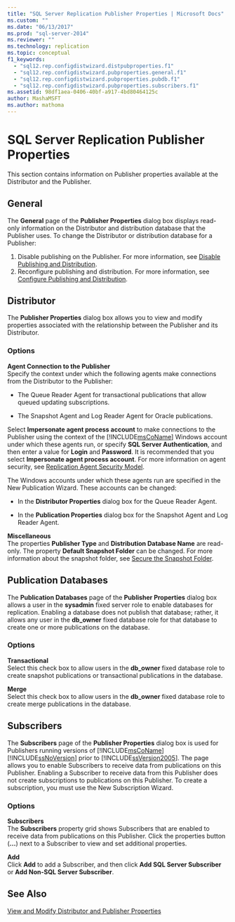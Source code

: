 ```yaml
---
title: "SQL Server Replication Publisher Properties | Microsoft Docs"
ms.custom: ""
ms.date: "06/13/2017"
ms.prod: "sql-server-2014"
ms.reviewer: ""
ms.technology: replication
ms.topic: conceptual
f1_keywords: 
  - "sql12.rep.configdistwizard.distpubproperties.f1"
  - "sql12.rep.configdistwizard.pubproperties.general.f1"
  - "sql12.rep.configdistwizard.pubproperties.pubdb.f1"
  - "sql12.rep.configdistwizard.pubproperties.subscribers.f1"
ms.assetid: 98df1aea-0406-40bf-a917-4bd80464125c
author: MashaMSFT
ms.author: mathoma
---
```

# SQL Server Replication Publisher Properties
  This section contains information on Publisher properties available at the Distributor and the Publisher. 

## General  
  The **General** page of the **Publisher Properties** dialog box displays read-only information on the Distributor and distribution database that the Publisher uses. To change the Distributor or distribution database for a Publisher:  
  
1.  Disable publishing on the Publisher. For more information, see [Disable Publishing and Distribution](disable-publishing-and-distribution.md).    
2.  Reconfigure publishing and distribution. For more information, see [Configure Publishing and Distribution](configure-publishing-and-distribution.md).  

## Distributor
  The **Publisher Properties** dialog box allows you to view and modify properties associated with the relationship between the Publisher and its Distributor.  
  
### Options  
 **Agent Connection to the Publisher**  
 Specify the context under which the following agents make connections from the Distributor to the Publisher:  
  
-   The Queue Reader Agent for transactional publications that allow queued updating subscriptions.  
  
-   The Snapshot Agent and Log Reader Agent for Oracle publications.  
  
 Select **Impersonate agent process account** to make connections to the Publisher using the context of the [!INCLUDE[msCoName](../../includes/msconame-md.md)] Windows account under which these agents run, or specify **SQL Server Authentication**, and then enter a value for **Login** and **Password**. It is recommended that you select **Impersonate agent process account**. For more information on agent security, see [Replication Agent Security Model](security/replication-agent-security-model.md).  
  
 The Windows accounts under which these agents run are specified in the New Publication Wizard. These accounts can be changed:  
  
-   In the **Distributor Properties** dialog box for the Queue Reader Agent.  
  
-   In the **Publication Properties** dialog box for the Snapshot Agent and Log Reader Agent.  
  
 **Miscellaneous**  
 The properties **Publisher Type** and **Distribution Database Name** are read-only. The property **Default Snapshot Folder** can be changed. For more information about the snapshot folder, see [Secure the Snapshot Folder](security/secure-the-snapshot-folder.md).  
  

## Publication Databases
  The **Publication Databases** page of the **Publisher Properties** dialog box allows a user in the **sysadmin** fixed server role to enable databases for replication. Enabling a database does not publish that database; rather, it allows any user in the **db_owner** fixed database role for that database to create one or more publications on the database.  
  
### Options  
 **Transactional**  
 Select this check box to allow users in the **db_owner** fixed database role to create snapshot publications or transactional publications in the database. 
  
 **Merge**  
 Select this check box to allow users in the **db_owner** fixed database role to create merge publications in the database.  

## Subscribers

  The **Subscribers** page of the **Publisher Properties** dialog box is used for Publishers running versions of [!INCLUDE[msCoName](../../includes/msconame-md.md)] [!INCLUDE[ssNoVersion](../../includes/ssnoversion-md.md)] prior to [!INCLUDE[ssVersion2005](../../includes/ssversion2005-md.md)]. The page allows you to enable Subscribers to receive data from publications on this Publisher. Enabling a Subscriber to receive data from this Publisher does not create subscriptions to publications on this Publisher. To create a subscription, you must use the New Subscription Wizard.  
  
### Options  
 **Subscribers**  
 The **Subscribers** property grid shows Subscribers that are enabled to receive data from publications on this Publisher. Click the properties button (**...**) next to a Subscriber to view and set additional properties.  
  
 **Add**  
 Click **Add** to add a Subscriber, and then click **Add SQL Server Subscriber** or **Add Non-SQL Server Subscriber**.  

## See Also  
 [View and Modify Distributor and Publisher Properties](view-and-modify-distributor-and-publisher-properties.md)   

  
  
